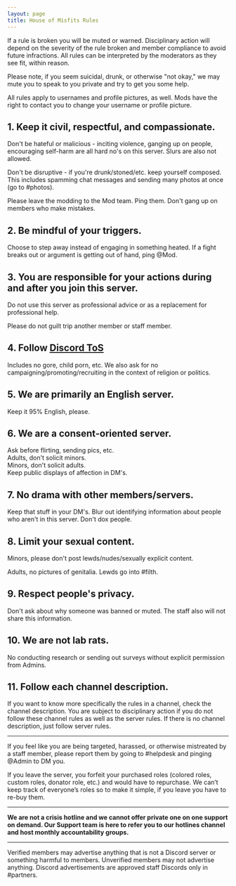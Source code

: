 ```yaml
---
layout: page
title: House of Misfits Rules
---
```


If a rule is broken you will be muted or warned. Disciplinary action will depend on the severity of the rule broken and member compliance to avoid future infractions. All rules can be interpreted by the moderators as they see fit, within reason.

Please note, if you seem suicidal, drunk, or otherwise "not okay," we may mute you to speak to you private and try to get you some help.

All rules apply to usernames and profile pictures, as well. Mods have the right to contact you to change your username or profile picture.


## 1. Keep it civil, respectful, and compassionate.

Don't be hateful or malicious - inciting violence, ganging up on people, encouraging self-harm are all hard no's on this server. Slurs are also not allowed.

Don't be disruptive - if you're drunk/stoned/etc. keep yourself composed. This includes spamming chat messages and sending many photos at once (go to #photos).

Please leave the modding to the Mod team. Ping them. Don't gang up on members who make mistakes.

## 2. Be mindful of your triggers.

Choose to step away instead of engaging in something heated. If a fight breaks out or argument is getting out of hand, ping @Mod.

## 3. You are responsible for your actions during and after you join this server.

Do not use this server as professional advice or as a replacement for professional help.

Please do not guilt trip another member or staff member. 

## 4. Follow [Discord ToS](https://discordapp.com/terms)

Includes no gore, child porn, etc. We also ask for no campaigning/promoting/recruiting in the context of religion or politics.

## 5. We are primarily an English server.

Keep it 95% English, please.

## 6. We are a consent-oriented server.

Ask before flirting, sending pics, etc. <br />
Adults, don't solicit minors. <br />
Minors, don't solicit adults. <br />
Keep public displays of affection in DM's.

## 7. No drama with other members/servers.

Keep that stuff in your DM's. Blur out identifying information about people who aren't in this server. Don't dox people.

## 8. Limit your sexual content.

Minors, please don't post lewds/nudes/sexually explicit content. 

Adults, no pictures of genitalia. Lewds go into #filth.

## 9. Respect people's privacy. 

Don't ask about why someone was banned or muted. The staff also will not share this information.

## 10. We are not lab rats.

No conducting research or sending out surveys without explicit permission from Admins.

## 11. Follow each channel description. 

If you want to know more specifically the rules in a channel, check the channel description. You are subject to disciplinary action if you do not follow these channel rules as well as the server rules. If there is no channel description, just follow server rules.

-----

If you feel like you are being targeted, harassed, or otherwise mistreated by a staff member, please report them by going to #helpdesk and pinging @Admin to DM you.

If you leave the server, you forfeit your purchased roles (colored roles, custom roles, donator role, etc.) and would have to repurchase. We can’t keep track of everyone’s roles so to make it simple, if you leave you have to re-buy them.

-----

**We are not a crisis hotline and we cannot offer private one on one support on demand. Our Support team is here to refer you to our hotlines channel and host monthly accountability groups.**

-----

Verified members may advertise anything that is not a Discord server or something harmful to members. Unverified members may not advertise anything. Discord advertisements are approved staff Discords only in #partners.
